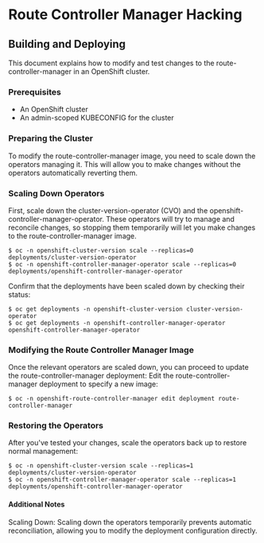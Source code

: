 # **Route Controller Manager Hacking**

## Building and Deploying

This document explains how to modify and test changes to the route-controller-manager in an OpenShift cluster.

### Prerequisites

* An OpenShift cluster
* An admin-scoped KUBECONFIG for the cluster

### Preparing the Cluster

To modify the route-controller-manager image, you need to scale down the operators managing it. This will allow you to make changes without the operators automatically reverting them.

### Scaling Down Operators

First, scale down the cluster-version-operator (CVO) and the openshift-controller-manager-operator. These operators will try to manage and reconcile changes, so stopping them temporarily will let you make changes to the route-controller-manager image.
```
$ oc -n openshift-cluster-version scale --replicas=0 deployments/cluster-version-operator
$ oc -n openshift-controller-manager-operator scale --replicas=0 deployments/openshift-controller-manager-operator
```
Confirm that the deployments have been scaled down by checking their status:

```
$ oc get deployments -n openshift-cluster-version cluster-version-operator
$ oc get deployments -n openshift-controller-manager-operator openshift-controller-manager-operator
```

### Modifying the Route Controller Manager Image

Once the relevant operators are scaled down, you can proceed to update the route-controller-manager deployment:
Edit the route-controller-manager deployment to specify a new image:
```
$ oc -n openshift-route-controller-manager edit deployment route-controller-manager
```

### Restoring the Operators

After you've tested your changes, scale the operators back up to restore normal management:
```
$ oc -n openshift-cluster-version scale --replicas=1 deployments/cluster-version-operator
$ oc -n openshift-controller-manager-operator scale --replicas=1 deployments/openshift-controller-manager-operator
```

#### Additional Notes

Scaling Down: Scaling down the operators temporarily prevents automatic reconciliation, allowing you to modify the deployment configuration directly.